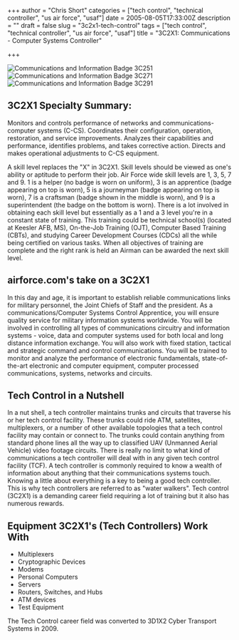 +++
author = "Chris Short"
categories = ["tech control", "technical controller", "us air force", "usaf"]
date = 2005-08-05T17:33:00Z
description = ""
draft = false
slug = "3c2x1-tech-control"
tags = ["tech control", "technical controller", "us air force", "usaf"]
title = "3C2X1: Communications - Computer Systems Controller"

+++

![Communications and Information Badge 3C251](https://cdn.chrisshort.net/commbadge5.jpg)   ![Communications and Information Badge 3C271](https://cdn.chrisshort.net/commbadge7.jpg)   ![Communications and Information Badge 3C291](https://cdn.chrisshort.net/commbadge9.jpg)

## 3C2X1 Specialty Summary:

Monitors and controls performance of networks and communications-computer systems (C-CS). Coordinates their configuration, operation, restoration, and service improvements. Analyzes their capabilities and performance, identifies problems, and takes corrective action. Directs and makes operational adjustments to C-CS equipment.

<div><script async src="//pagead2.googlesyndication.com/pagead/js/adsbygoogle.js"></script>
<!-- chrisshort.net Responsive -->
<ins class="adsbygoogle"
     style="display:block"
     data-ad-client="ca-pub-8972983586873269"
     data-ad-slot="1297095894"
     data-ad-format="auto"></ins>
<script>
   (adsbygoogle = window.adsbygoogle || []).push({});
</script></div>

A skill level replaces the "X" in 3C2X1. Skill levels should be viewed as one's ability or aptitude to perform their job. Air Force wide skill levels are 1, 3, 5, 7 and 9. 1 is a helper (no badge is worn on uniform), 3 is an apprentice (badge appearing on top is worn), 5 is a journeyman (badge appearing on top is worn), 7 is a craftsman (badge shown in the middle is worn), and 9 is a superintendent (the badge on the bottom is worn). There is a lot involved in obtaining each skill level but essentially as a 1 and a 3 level you're in a constant state of training. This training could be technical school(s) (located at Keesler AFB, MS), On-the-Job Training (OJT), Computer Based Training (CBTs), and studying Career Development Courses (CDCs) all the while being certified on various tasks. When all objectives of training are complete and the right rank is held an Airman can be awarded the next skill level.

## airforce.com's take on a 3C2X1

In this day and age, it is important to establish reliable communications links for military personnel, the Joint Chiefs of Staff and the president. As a communications/Computer Systems Control Apprentice, you will ensure quality service for military information systems worldwide. You will be involved in controlling all types of communications circuitry and information systems - voice, data and computer systems used for both local and long distance information exchange. You will also work with fixed station, tactical and strategic command and control communications. You will be trained to monitor and analyze the performance of electronic fundamentals, state-of-the-art electronic and computer equipment, computer processed communications, systems, networks and circuits.

<script async src="//pagead2.googlesyndication.com/pagead/js/adsbygoogle.js"></script>
<!-- chrisshort.net Responsive -->
<ins class="adsbygoogle"
     style="display:block"
     data-ad-client="ca-pub-8972983586873269"
     data-ad-slot="1297095894"
     data-ad-format="auto"></ins>
<script>
   (adsbygoogle = window.adsbygoogle || []).push({});
</script>

## Tech Control in a Nutshell

In a nut shell, a tech controller maintains trunks and circuits that traverse his or her tech control facility. These trunks could ride ATM, satellites, multiplexers, or a number of other available topologies that a tech control facility may contain or connect to. The trunks could contain anything from standard phone lines all the way up to classified UAV (Unmanned Aerial Vehicle) video footage circuits. There is really no limit to what kind of communications a tech controller will deal with in any given tech control facility (TCF). A tech controller is commonly required to know a wealth of information about anything that their communications systems touch. Knowing a little about everything is a key to being a good tech controller. This is why tech controllers are referred to as "water walkers". Tech control (3C2X1) is a demanding career field requiring a lot of training but it also has numerous rewards.

## Equipment 3C2X1's (Tech Controllers) Work With

* Multiplexers
* Cryptographic Devices
* Modems
* Personal Computers
* Servers
* Routers, Switches, and Hubs
* ATM devices
* Test Equipment

The Tech Control career field was converted to 3D1X2 Cyber Transport Systems in 2009.